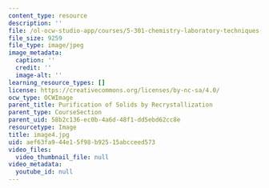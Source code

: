 ```yaml
---
content_type: resource
description: ''
file: /ol-ocw-studio-app/courses/5-301-chemistry-laboratory-techniques-january-iap-2012/aef63fa944e15f98b92515abcceed573_image4.jpg
file_size: 9259
file_type: image/jpeg
image_metadata:
  caption: ''
  credit: ''
  image-alt: ''
learning_resource_types: []
license: https://creativecommons.org/licenses/by-nc-sa/4.0/
ocw_type: OCWImage
parent_title: Purification of Solids by Recrystallization
parent_type: CourseSection
parent_uid: 58b2c136-ec0b-4a6d-48f1-dd5ebd62cc8e
resourcetype: Image
title: image4.jpg
uid: aef63fa9-44e1-5f98-b925-15abcceed573
video_files:
  video_thumbnail_file: null
video_metadata:
  youtube_id: null
---
```


